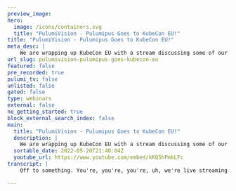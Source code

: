 ```yaml
---
preview_image:
hero:
  image: /icons/containers.svg
  title: "PulumiVision - Pulumipus Goes to KubeCon EU!"
title: "PulumiVision - Pulumipus Goes to KubeCon EU!"
meta_desc: |
    We are wrapping up KubeCon EU with a stream discussing some of our favorite highlights, live from the show floor! Featuring David Flanagan and Matt...
url_slug: pulumivision-pulumipus-goes-kubecon-eu
featured: false
pre_recorded: true
pulumi_tv: false
unlisted: false
gated: false
type: webinars
external: false
no_getting_started: true
block_external_search_index: false
main:
  title: "PulumiVision - Pulumipus Goes to KubeCon EU!"
  description: |
    We are wrapping up KubeCon EU with a stream discussing some of our favorite highlights, live from the show floor! Featuring David Flanagan and Matty Stratton - plus some surprise guests!
  sortable_date: 2022-05-20T21:40:04Z
  youtube_url: https://www.youtube.com/embed/kKQ5hPmkLFc
transcript: |
    Off to something. You're, you're, you're, uh, we're live streaming. I think we're here at Cuban and stuff. Are you? I think so. We're like Paris. Do you have to run off or can you talk for a few minutes? Ok. OK. All right. So we are back here at, look at the camera at, uh, coupon. Eu I am Maddie Stratton. I'm here at the Pulumi booth and, uh, joining me for two seconds, two seconds is Paris Pitman. So Paris, uh, could you describe your week at coupon in five words or less? Um No, fair, fair point. Um 00, wait, did you, did you take yourself, did you get yourself some Pulumi cat ears? No, I didn't actually can. I can. Yes, that's, that's, that's so I think so. Let's hear it here. Give me, give me a pair. So this was really, actually, you know, Paris, you blew it when I said, well, when I said, describe coupon in five words or less, the real answer is, um, a really great fun time with cat ears. Shoot. There we go. So, uh, the cat cat ear has been the, the swag of the event. But Uh, yeah, we're sitting here at the Pulumi Booth, uh, Paris, if you have to run. That's ok. Yeah. No, I'm going to seek security. Everybody. Check out all the security talks this time. It's been an awesome show for supply chain security, CNET security. Uh, and just all, all around security. So I think the show has had awesome representation there and I can't wait to watch all the recordings, but I'm gonna go give some, some love to Ian and Tabitha with six security for Cotti and check that out. All right, thanks Paris. All right. Who's, who's gonna join me next, David? Why don't you come on over here? Oh, ok. Good. Awesome. Um So again, joining me here is a developer advocate at uh Pulumi uh David Flanagan. You may know him better as rock code. Uh So David, how would you describe your experience at uh at K eu uh back here in person in five words? Or have I got car blanche? You have as many words as you want because this is our stream. Well, I'll do the five words approach. It's, it's all about the people. Uh What I've loved here is that I've been able to take github handles and Twitter profile photos and turn them into real people and just being able to catch up and say hello to so many people, many for the first time and many that we've not seen in three years. So it's been a phenomenal for that. It's been uh, 11 of the downsides of, you know, kind of being a sponsor and stuff is we, we don't get to, to go to as many talks. So we'll end up having to watch them later. But, uh I do have a talk later this afternoon. It's one of the tail end ones, but at 2 30 Whitney Lee from VM Ware and I will be giving a talk about charting your own course through the cloud native landscape. So it's about learning styles. Uh One of the things I will say, it's been really, really great to see how many people um have really been in coming and engaging with us. You know, I mean, the content's been amazing from what I hear. I have a lot of talks to catch up on over the next, you know, once they come up. But um just seeing when people were coming up and had questions about Pulumi and the uh and just their awareness of it, you know, compared to, to maybe before. Uh what are, what are some of the interesting things that people have been talking to you about? Uh with Pulumi with cloud native? Yeah, we, we're seeing a lot of people, a lot of excitement, uh especially around policy and security. A lot of the sessions. You know, if we look at the arcs of coupon over the last three or four years, we've went through that phase of like where it was all about get ups and all about get ups. Uh, we've had a little bit about, um, but security seems to be a really core theme this year and policy is code. Something that Pulumi really excels at has been a really cool topic to just sit down and chat with when it comes to the booth. You know, they're, they're excited about being able to secure their infrastructure and provide a safer platform for their developers. So that's kind of cool. Awesome. Um I'm gonna tag you out for a second and have uh Anna Medina join us from Light Step for a moment. So Anna, welcome, uh Welcome to Pulumi Vision. Uh How is uh how has your week been so far here at Cuban? Happy to be here. Uh It's been a really fun week and a lot of it is just that we get to bring our Cober Netti folks together again. And if you've been working in this space for a while, it's great to finally see everyone after a very long pandemic. And if you're just breaking into the space, it's amazing to finally be able to say, wait, I can actually go to workshops in person. I can actually mentor in person or that really cool person I follow on Twitter. I can actually walk up to them and say, hey, I really love all the contributions you do for such projects. And that's actually really rad and that is what makes things like coupon amazing. Like not only do we have great content, an amazing hallway track of just getting to talk to folks, but just getting to see folks that contribute so much. It's really nice and I really missed it. Getting to hang out with my friends like that. That's also been a lot of fun. So, you're at light step so observably which, you know, it, it handful of people might be interested in. I don't know. Um, what are, what are some of the things maybe in the conversations you've been having or questions or how are, uh do you feel like it's something when you've been talking to people, they're like, they really got a handle on this or they just getting curious about it. What's, what's the uh environment been like? So light light. Last time I was a coupon, I was with the chaos engineering company. So we were starting to see that a lot of folks would come to us and it's like I wanna enjoy chaos, but sometimes, like, I didn't, they didn't really know why the incidents were still being caused. So it's kind of interesting now where I'm coming like third week on Light Up and I kind of get to talk to folks about observably and it seems like a lot of them are in this place where they're like, it's been a really hard pandemic, like having to push so many things digital. Like we really need to have a better flow into our stack or our team is getting really burnt out by having so many different observably monitoring tools. How do we actually start condensing it? And we're also starting to see just a lot more love into like open telemetry into a lot of other projects. Collaborate, co collaborating with one another to really take advantage of that and kind of really push that like build more reliable infrastructure forward. And we have a lot of cool vendors that allow for us to do that. But with observ ability, it's like things are starting to come together better. Like I think people are having an understanding of like, yeah, my couer daddy clusters kind have been on fire. I think it's OK if we spend some extra money to even figure out what is going on. Um So yeah, for me, it's been, it's been really interesting to come at the problems from a different side of the space but still get to the same end solution. We really want our customers to be happy and our systems to be reliable and our clusters to stop breaking. So, you know, we've uh been out here in the expo hall and everything. Um Is there anybody who's like had the like dopest booth? Like what's the coolest thing you've seen? OK, hold on. I need a second to think about. OK, you can think about that. I will say one that I think is cool. I didn't get a chance to like, try it. But so Microsoft here because their cloud gaming all runs on Kubernetes, they've got like, you know, for the set up and it's set up with like the full steering wheel driving experience. And I, I really feel like I need to go try that and I also do need to find out because Chris Short, uh, when I talked to him last week, he said he's never played Forza, but he feels like he's so amazingly good at every driving game that's ever been done that he felt he was gonna dominate. So we got to find out how Chris actually did. Um So I think the Microsoft booth is great. I also found out last night way too late that the Aws Booth has Diet Coke and it was a bummer for me to find this out at the end of the conference, but that's where I'll be going after this stream. So I actually did not know Microsoft had that. I've seen the sign that says four of four and not knowing the connection of like, oh, this is actually Cooper Netti is involved. That's actually even Rod and I wanna go check it out. Um But first, I feel like you just challenge Chris, Chris into you being a better for driver than him. But I would also say like, I love car racing games and like that is literally one of the best categories in my opinion, to be playing I got into for, no, I hate them. Like, it's just terrible. Like, maybe it's a too realistic experience but I can't drive, like, it just ends there like I'm constantly crashing. Um, but I think you, what you mentioned with Aws Booth having Diet Coke, I also found out they had a little in espresso, so I'm actually headed there. Um, and I'm actually gonna go explore some of the other booths just to see what other cool things are out there. So, I mean, this is actually the real important content we're here for. So if I, if I'm understanding correctly, he said you've played the Forza games but you don't like them at all. But what, what, what, what driving game do you really like? I'm gonna need for speed. Ok, I mean, to me, I still go old school grand trees. Ok. I can respect that. I still think Need for speed underground is the best. I'm ok. Now play need for Speed heat on my Xbox. Like I'll take it. I feel like it's also funny to like in my head, there's still this part of me that's like talking about Grand charisma is like OG and I'm like, I remember when Grand remo like blew your mind. But um the um let's see who are, I'm also gonna see if we can just find random people that they walk by. Well, you know what, while we're on. Thank you um for joining for the moment. I'm gonna bring in somebody else, but we have Kai. Exactly. Kai, come on in. All right. Uh Kai, why intro introduce yourself? Tell us a little bit about your uh coupon experience so far. Uh I'm Kai, I'm a developer advocate at co and this is my first ever coupon, uh my first big tech conference. Um And yeah, it's been intense, but the top most thing for me is that it's just incredible to see people face to face and just hang out with names and faces off of Twitter and, and like various live streams and go like, oh, you're taller than I imagined that seems to be happening quite a bit. And actually there's like a meme going around on Twitter right now, which is like, guess how tall I am. And as uh one of my friends said, he said, what I've learned so far is I'm very bad at guessing how tall people are. Um The what? So, so kai you're uh tell, tell, you know, maybe you've been having conversations, you know, again, we talk about, you know, people, the attendees, everyone has kind of different stuff. What are, what are some of the interesting questions, maybe that you're getting or topics that, you know, maybe caught you a little by surprise. So, is a sort of cloud native um platform. So we, we're a cloud provider that is all the way down and we, we were in public beta for about a year and a half. And, um, this is like the first kind of experience where we've seen people come to the booth and use our platform. Then I'm able to actually physically observe them using it and going, oh, this is how you see things because, you know, sometimes you don't see the wood for the trees and it's just that kind of thing of, of, of seeing, seeing somebody react to stuff that we're doing in real time is just been pretty neat. I think that's one of the things compared to, you know, so we were at Cuban North America in the fall which was much smaller as again, we were just starting to kind of get back and seeing for us at Pulumi, you know, seeing how many people were, were coming up who were not only people who were familiar with Pulumi, but just lots of people who are users of Pulumi who had all different kinds of questions, some very specific questions, some just like, why would I use this? But, you know, we've had a bunch of really interesting, um you know, two weeks ago, we had a whole bunch of new features released. We had our big launch and it's, it's been kind of rad to sort of see how folks out there when we talk to them. What are the things that are resonating, you know, and you know, the idea actually the YAML support and how you can kind of build something using Yaml as a framework around it. But then have these multi-language components that create that abstraction is, is showing so much of the art of the possible. And I think it's, it's been really, really great to see how engaged people are too. Like, yeah, I don't, you know, we've been seeing tons of people coming by. It's Friday and we still right before we're doing this stream. I was like, I don't know if we're gonna be able to do this stream because there's so many people wanting to come to the booth. You wouldn't expect that. But they're not coming. I can tell you they ain't coming for swag because we ain't got any, everyone's out of swag because we all had to order all this stuff a couple of months ago and had no idea how many people were gonna be here. So it was uh we, we, we have some stickers and hair ties left. Uh But that said, you know, come to Coupon North America, we will have more cat ears that, that I can, I can assure you, um Besides, you know, the obviously best swag here, what's, what's the other? Have you seen anything else? Kind of clever and interesting uh that any vendors are doing so launch darkly. It's Friday. A lot of us haven't slept for a couple of days launch darkly are doing uh like energy drink infusion stuff, which is absolute genius. I did not know that. So I'm going to the Aws booth to get my Diet Coke and I didn't know the Aws was doing Diet Coke, which is a Godsend. And then I'll have to go to the launch darkly. And then I have a talk at 2 30 which will be a 35 minute talk. That will probably be seven minutes long as we get all the way through it. Uh Let's see who else? Uh So, all right. Awesome Kai. Well, thanks for popping in. Thanks for having me. Uh Tim. Where are you going? No, I, I I'm the one that has to give a talk this afternoon and I'm the one that's gonna lose the voice by talking the whole time. So we're gonna let you talk. Ok. So welcome. Uh Welcome to Pulumi Vision uh Mr Davis. Um Why don't you uh let us know a little bit about like, how would you describe your Cube Con experience so far? Yeah, so uh Q con has been great for me. It's been awesome seeing so many great people here catching up with a lot of friends. It seems there's been a lot of great sessions going on. Unfortunately, I've been in here um but it, it's been great uh as compared to like when we were in L A for the last one, you know, there was 3000 people and most of it was vendors. Uh It's been very, very different here. Lots of great conversations, uh lots of great stuff going on, so, uh very happy to be here. Awesome. Um What kind of so at your booth? Uh What are, what are some of the interesting uh conversation you're having that maybe are catching you by surprise? Yeah. Um, you know, with us now having native Kubernetes support, um, we're having a lot of great conversations on, uh you know, folks that are interested in what we have to do, you know, lots of continuous delivery, continuous deployment conversations and, uh, stuff like that. Awesome. I just saw, um, Farrah from Aws wander by and she doesn't know it, but I'm gonna make her come, get on the stream. Hey, Farrah a it's fine. Put the ears on and you'll be fine. Nobody look at Farrah's hair, join, join us for just a minute. So joined by, uh, uh, so far. Tell me like you, you've been, uh seeing a lot of different folks, a lot of different conversations. Uh, what we're sort of, yeah. What are some of the most interesting conversations you feel like you might have been having or, or things maybe catching you by surprise here at, uh, coupon this week? Wow, that's a, that's a big question. I don't know. I, I feel like mostly what I've heard is how excited everybody is. Uh, how, how excited everybody is to be back, uh, at a conference and, you know, uh seeing folks that they haven't seen for so long. Um, it's actually really, really inspiring just to be with people again and just kind of like, talk to what everybody's been up to for the last two years. We were discussing earlier about like, which, you know, uh, which boots had the best stuff. And I was saying how I didn't know until last night when you told me that you had diet Coke at the Aws Boots. So, although I heard launch darkly has energy drinks today. So it's gonna be, everyone's gonna be real tweets. It'll be amazing. We think we need that on Friday though. I do. I think everybody needs a little bit of energy. I have three Red Bulls in my bag. So, uh, and it's Coke Zero. Caffeine. That's caffeine too. So, well, Diet Coke has coffee, there's coffee, there's chocolate, there's all kinds of things that they ate of us booth today. So, fun story about Coke Zero having caffeine. So my mother barely ever drinks caffeine. It has a pretty potent effect on her. And years ago she was over at my house and we were working on something and I was, we had Coke zero and she had quite a few and I was like, mom, are you sure you want more? And she goes well, it says zero. That means zero caffeine, right? I'm pretty sure my mom didn't sleep for like three weeks after that. So, uh, it does not mean zero caffeine. It's just uh, 00 sugar. Um, so what are, are there any, uh, I don't know, we're all my, my brain's gone too. I, I can't, I have barely have anything to say today. My, my voice is about out. I am looking at Giants form, remem remembering the party from last night and how amazing some of these parties have been. Well, yeah. Can we just take just a minute and then I'll let you go. So Aws uh hosted this uh open source after dark event two nights ago. That was really, really cool. What do you think it was like, just like two of the really cool things about it that people might, you know, just so if you're watching the stream and you weren't here just so you can have full on fomo. Well, uh I think it's at the place where they film Westworld or the upcoming uh Westworld and we had robot dancers and who does not like robot dancers? Robot dancers are always, are always good. Well, Farrah, thanks for, thanks for popping in. Uh I'll let you go. Uh have several Red Bulls and you know, go talk to your community and thanks for joining us. Thank you. Yes, Marcus. Come on in. So Marcus, welcome to Pulumi Vision. Thank you very much. Glad to be here. So, uh how would you if you think about this? Uh how many coup camps have you been to? So, this is my first in person one. And yeah, it, it's incredible. Like I've been, I've attended the virtual ones during the pandemic and stuff. But yeah, to be here in person is just a whole of the level. Yeah. Fantastic. Fantastic. So, yes, so Giant Swarm, we were just talking to Faro about the Aws party the other night. Giant Swarm had apparently like the killer party last night, you know, uh What, what was the highlight of that for you? Just the people, all, all the people there and getting to, getting to talk to everybody and, you know, have fun and, and just kind of unwind and stuff. It was, yeah, it was exactly what was needed. What are, uh, what are some of the, you know, when people are coming to the booth, the conversations you're having in the hallway track and everything? Is there anything that's like standing out that maybe kind of surprised you, you weren't expecting to talk about? Um, a little bit. Yeah. So there's a, there's a, I was quite surprised by the number of, um, old financial kind of institutes and stuff that are, are looking to move more into the cloud native and, uh, into Cuba itself and things like that. Um, and some of the challenges that, that they've got around, that sort of thing is, is really interesting to hear about. Um, there's a lot of, uh, not necessarily what was unexpected, but I've seen a lot of people talking about security. So it's a big thing this year. Um, as it should be. Um, like, you know, with this chain guard here, there's a six to everybody seems to be, you know, trying to, to get around to sort out their security and, and all that kind of thing and, yeah, excellent. Um, so, uh, you know, our booths are right across from each other and so I'm slightly embarrassed but like, can you tell me what the heck you guys do? Yeah, sure. So giant Swarm, um we offer managed cub but we kind of offer day one production managed Cuber, right? So, whereas you go to the cloud providing, you get their managed Cuber, really all you're getting is, you know, a managed control plane, right? You can't start running in production from day one. What we do is we provide a way of creating clusters that um are ready to go. So there's ingress controllers in place, there's operations, stuff in place, there's monitoring and alerting. So we will monitor all the clusters, the infrastructure and stuff and then act as the SRE team. So if there's any, any alerts and stuff for the infrastructure, we get paid day on and I and we respond to it if any of those issues are related to our customers workload, which we may not necessarily have the ability to, to fix, we are there to help them fix it. Um So they kind of, you know, the the marketing spiel is we, we, we're selling peace of mind, right? We're, we're taking away the complexity of Cuba is so that our customers can focus on building the things that make them money. You know, they're not making money from Cuba, they're making money from whatever. And that's, that's, that's basically what we're trying to do and that's really key and that's just a good takeaway for everybody, you know, always focus on your differentiator. Um When I was uh before I was at Pulumi and I was working at Red Hat, I was working primarily like helping people in the public sector. And I always say, I said, hey, are you the National Department of Continuous Delivery? No. Right. Same thing, you know, I, I work at this company, we sell shoes, we don't build pipelines, you know, and uh focus on the thing that, that makes you special for sure. Um Is there anything that if someone was coming to their coupon for the first time, especially coming back after pandemic or whatever? Maybe people are thinking about coming to, to Coupon, North America and Detroit or maybe coming next year in Amsterdam. Like, what, what advice do you wish? Someone had told you for your first time at coupon? So take it easy. There's a, there's a lot here, there's a lot of people, a lot of talks don't try and do everything. Um Just kind of enjoy yourself, take things as they come and talk to people, the people are what make this, it's this fantastic community and I've got so much out of just talking with people and, and things like that. It's, yeah, folks on the people. Awesome. Awesome. Well, thanks for joining. I appreciate it. Enjoy the rest of your day. Make sure, you know, I don't know. What are you doing at 2 30? Oh, I don't know what I'm gonna do 2 30. You're coming to see my talk? Ok. So look it up on sketch. It's in the student track. So awesome. Thank you. What's that? All right. Hey, welcome to Pulumi Vision. That's it. Nice to be here. Awesome. Um So is this uh how many coupons have you been to? Uh good question like four? Oh, ok. Great. Well, you know, I'm gonna give you the mic. I want you to tell me how does this compare to your previous coupon experiences? That's good. So this is pretty good because the last one was virtual. So compared to that, you know, I guess that this is really nice. That's an unfair comparison. But I remember being in the Barcelona one and also in San Diego. Uh And I think that this is great, like the weather is great, the venue is great. Uh Lots of very interesting people here and mostly I'm, I think that I'm figuring out how this conference works like this. We are here just to meet people and just to make connection and, you know, see great talks, but at the same time, you know, just build these relationships. So when you go back home, you can just keep in touch, you know, and I think that's the most valuable part, part of the conference. Awesome. Um Can you tell me uh what, what is, so you've been to a bunch of talks? Yeah. OK. What, what's some of the stuff that's like stood out that really, I know it's about the people but also the content because the content helps us to have things to talk about what's like really kind of stood out to you about the trucks. Yeah. So most of the things that I really like is like uh seeing companies sharing their expertise, there was like a very good presentation about like Mercedes Benz and how many classes they are migrating and keeping update. So that's really good. That's really good. Also like about platform building. How do you build kind of these platform engineering teams that are basically creating tools for developers to be productive? And that's, that's mind blowing the the amount of stuff that is happening in that space is huge. So super cool, super cool. And I, I think one thing that's really awesome is like the diversity of topics, you know, so you can have a lot of like you said, some of them are like experience, this is what we did. But then we'll have talks like yesterday, I went to you know, Nancy Lancaster and Karen Chu about community management. And it was a really full talk, you know, and lots of questions because I think people, even if you're not a community manager, we're all here in the community and are kind of like, I'm really interested to know how that works. We need to understand how that works. And, and also like understanding how like larger projects do governance, for example, how do they basically manage infrastructure, how do they build stuff? It's pretty important and that's not so easy to learn. Unless you meet these groups, you get like share ideas and share experiences. Absolutely. Absolutely. So, you know, you're, you're a veteran of coupons and stuff. So if people are looking to, to join in the future, like what's the, what's like the key thing to always remember when you come to Kon, the key thing that I remember when I come to Cuban, uh I would say that just keep meeting, make, keep making new friends, make sure that you check the schedule before uh you start the day, like when you're having breakfast. So, you know exactly where you're going because this is a pretty large conference and you need to ba basically plan ahead. Excellent. Well, thank you so much. Thanks for joining us. I appreciate it. All right, next, we got Katerina joining us from Teleport. We do love Teleport. Welcome to Pulumi Vision. Thank you for having me. Uh Is this your first coupon. You've been to lots of coupons. Uh This is my fourth coupon. The first one was in Seattle in 2018. So when you're kind of looking at this event versus past ones, what to you like, what's standing out about this coupon this year? Um, definitely different from L A. Uh because it definitely seems more like we're back and, and things are happening and it's great that we have masks and we can do it in a safer fashion. Uh But definitely great energy in the room and a lot of excitement and great topics. So it's definitely great to be back and be able to meet everybody in person that definitely stands out from a lot of them. What has been the highlight of your week so far? Definitely meeting the people. I mean, that, that's, that's part of it. We're all here for, for community building relationships. That's the glue of um all of these technologies in my opinion. Um The tech is great, but that's the people who have the challenges you're talking to people who are trying to solve their pain points and find solutions to that problem. So even if we say it's B to B marketing, you're still talking to another human being at the end of it. So meeting people and having these meaningful conversations and interactions has been the highlight so far. So when you're meeting people and they're coming up, like do lots of people know what teleports about are they? What, what kind of is because we've been seeing here, like, at Pulumi, it's been really interesting to see the shift over time of how many folks were. I mean, obviously we had a lot of folks who were like, all right, what, you know, you get the, ok. Tell me what you do here, right. But a lot more of, oh, I've heard about this. Tell me more or I'm using this or I have questions or I have this and it seems that evolution. So like what, what of the general uh conversations been like that that you've been having about teleport? Yeah, so definitely, you know, since you've asked about it, generating some buzz and folks walk in, see the booth and they're like, oh, I've, I've seen your name. I've, I've used the community version. I'd love to learn more about enterprise. So folks are asking questions about teleport. Um And I think what's interesting is every coupon, the message is slightly different. So back in 2018, we were asking, can we run state full applications and containers? We're talking about storage and backup. And that seems to be a more kind of more evolved space now and security. We've also kind of folks have already um kind of figured out solutions to their security issues. So now we're talking about different problems and we're talking about developers and how do we support them? And there's a lot of complexity how do we scale? How do we scale without breaking? So that's where teleport kind of comes in and helping scale with the security and infrastructure access. So there are a lot of those conversations going on and yeah, it just, it, it's great to hear the feedback. It's great to hear the questions because that helps us iterate on our solution and provide better. Um Just help the community better. That is awesome. That is awesome. Um So what do you think besides the beautiful weather, the beautiful beach and everything like that? What's been like the most unique thing about this Cuban? Wow, the most unique um Well, selfish, selfishly for me, this is my fourth coupon, but it's the first time I've been able to attend the keynote. So that's been a highlight. Uh I wasn't kind of frantically running around and trying to find booth and was able to sit down and enjoy and there was a great security keynote today. There was a great uh just lots of conversation. So that was a personal highlight. But I think overall um the energy in the room I think, is it, what's the um I mean, it's contagious. So everybody is just asking questions and wants to learn more. And um I think the highlight is not one particular booth or one particular person or interaction. It's the the sum of all of those interactions and um with, with everybody with every single vendor, every individual and every talk. Excellent. Did we get you a pair of uh Pulumi cat ear? Did you get some the other day or? No? Ok, David. Can you grab her something? We will, we, we are. Oh, where did we? Oh, they're over here. Ok. So we, we were very low. We had just held a couple back for, for special guests. So, um this is, uh this has been awesome. Well, fantastic. Um, we look forward to seeing you through the rest of it again. What, what are you doing at 2 30 today? I am walking around and chatting with people. So you are, you are going to the student track and you're coming to see my talk. Absolutely. If you tell me where it is, I will be there, I will take pictures. I'll, I'll, I'll be there and everybody who's watching the event virtually, make sure you tune in for me and Whitney Lee at 2 30 for charting your own course through the cloud native ecosystem um towards the end. So awesome. Uh Well, thanks so much for joining us. And uh do you have anybody else that? And so I think, you know what, we've, we've had a pretty good wrap. Maybe you wanna just join me for a, we'll close this up real quick, some final thoughts. So, uh this has been, this has been really great. This is my uh you know, third cub con second in person, first in person that like felt like for real. Um, first, really big, uh being back amongst the people and it's been great to be here. And I'm hoping that my voice holds out to give my talk this afternoon because my sign language is not so great. Uh And, uh, what are you looking forward to, uh, when you, uh, get home, David? Uh, see my kids. It's pretty important to me and my wife, of course. Uh, but just being able to take some of those conversations that we've had with so many great people here, you know, go back uh collaborate, work together, show more people below me and just, you know, be a valuable member of the open source community. Hopefully. Well, thanks to anybody, uh everybody for tuning in and if you're watching it later, uh don't forget to like, subscribe, follow whatever, whatever the thing is on the platform that you're watching this. And uh we will, as always, we will see you on the internet.

---
```

